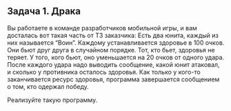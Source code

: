 ## Задача 1. Драка
Вы работаете в команде разработчиков мобильной игры, и вам досталась вот такая часть от ТЗ заказчика:
Есть два юнита, каждый из них называется “Воин”. Каждому устанавливается здоровье в 100 очков. Они бьют друг друга в случайном порядке. Тот, кто бьет, здоровья не теряет. У того, кого бьют, оно уменьшается на 20 очков от одного удара. После каждого удара надо выводить сообщение, какой юнит атаковал, и сколько у противника осталось здоровья. Как только у кого-то заканчивается ресурс здоровья, программа завершается сообщением о том, кто одержал победу.

Реализуйте такую программу.

